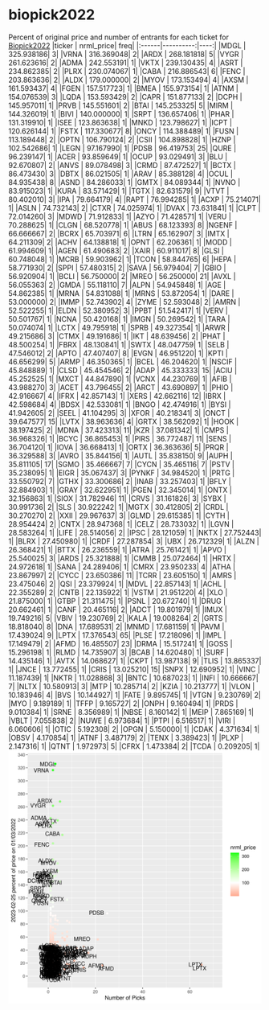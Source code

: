 # biopick2022
Percent of original price and number of entrants for each ticket for [Biopick2022](https://twitter.com/hashtag/Biopick2022)
|ticker | nrml_price| freq|
|:------|----------:|----:|
|MDGL   | 325.938186|    3|
|VRNA   | 316.369048|    2|
|ARDX   | 268.181818|    5|
|VYGR   | 261.623616|    2|
|ADMA   | 242.553191|    1|
|VKTX   | 239.130435|    4|
|ASRT   | 234.862385|    2|
|PLRX   | 230.074067|    1|
|CABA   | 216.886543|    6|
|FENC   | 203.863636|    2|
|ALDX   | 179.000000|    2|
|MYOV   | 173.153494|    4|
|AXSM   | 161.593437|    4|
|FGEN   | 157.517723|    1|
|BMEA   | 155.973154|    1|
|ATNM   | 154.076539|    3|
|LQDA   | 153.593429|    2|
|CAPR   | 151.877133|    2|
|DCPH   | 145.957011|    1|
|PRVB   | 145.551601|    2|
|BTAI   | 145.253325|    5|
|MIRM   | 144.326019|    1|
|BIVI   | 140.000000|    1|
|SRPT   | 136.657406|    1|
|PHAR   | 131.319910|    1|
|ISEE   | 123.863638|    1|
|MNKD   | 123.798627|    1|
|ICPT   | 120.626144|    1|
|FSTX   | 117.330677|    8|
|ONCY   | 114.388489|    1|
|FUSN   | 113.189448|    2|
|OPTN   | 106.790124|    2|
|CSII   | 104.898828|    1|
|HZNP   | 102.542686|    1|
|LEGN   |  97.167990|    1|
|PDSB   |  96.419753|   25|
|QURE   |  96.239147|    1|
|ACER   |  93.859649|    1|
|OCUP   |  93.029491|    3|
|BLU    |  92.670807|    2|
|ANVS   |  89.078498|    3|
|CRMD   |  87.472527|    1|
|BCTX   |  86.473430|    3|
|DBTX   |  86.021505|    1|
|ARAV   |  85.388128|    4|
|OCUL   |  84.935438|    8|
|ASND   |  84.286033|    1|
|GMTX   |  84.089344|    1|
|NVNO   |  83.915023|    1|
|KURA   |  83.571429|    1|
|TGTX   |  82.631579|    9|
|VTVT   |  80.402010|    3|
|IPA    |  79.664179|    4|
|RAPT   |  76.994285|    1|
|ACXP   |  75.214071|    1|
|ASLN   |  74.732143|    2|
|CTXR   |  74.025974|    1|
|DVAX   |  73.631841|    1|
|CLPT   |  72.014260|    3|
|MDWD   |  71.912833|    1|
|AZYO   |  71.428571|    1|
|VERU   |  70.288625|    1|
|CLGN   |  68.520778|    1|
|ABUS   |  68.123393|    8|
|NGENF  |  66.666667|    2|
|BCRX   |  65.703971|    6|
|LTRN   |  65.162907|    3|
|IMTX   |  64.211309|    2|
|ACHV   |  64.138818|    1|
|OPNT   |  62.206361|    1|
|MODD   |  61.994609|    1|
|AGEN   |  61.490683|    2|
|XAIR   |  60.911017|    8|
|GLSI   |  60.748048|    1|
|MCRB   |  59.903962|    1|
|TCON   |  58.844765|    6|
|HEPA   |  58.771930|    2|
|SPPI   |  57.480315|    2|
|SAVA   |  56.979404|    7|
|GBIO   |  56.920904|    1|
|BCLI   |  56.750000|    2|
|MREO   |  56.250000|   21|
|AVXL   |  56.055363|    2|
|GMDA   |  55.118110|    7|
|ALPN   |  54.945848|    1|
|AGE    |  54.862385|    1|
|MRNA   |  54.831088|    1|
|MRNS   |  53.872054|    1|
|DARE   |  53.000000|    2|
|IMMP   |  52.743902|    4|
|ZYME   |  52.593048|    2|
|AMRN   |  52.522255|    1|
|ELDN   |  52.380952|    3|
|PPBT   |  51.542417|    1|
|VERV   |  50.501767|    1|
|NCNA   |  50.420168|    1|
|IMGN   |  50.269542|    1|
|TARA   |  50.074074|    1|
|LCTX   |  49.795918|    1|
|SPRB   |  49.327354|    1|
|ARWR   |  49.215686|    3|
|CTMX   |  49.191686|    1|
|IKT    |  48.639456|    2|
|PHAT   |  48.500254|    1|
|FBRX   |  48.130841|    1|
|SWTX   |  48.047759|    1|
|SELB   |  47.546012|    2|
|APTO   |  47.407407|    8|
|EVGN   |  46.951220|    1|
|KPTI   |  46.656299|    5|
|ARMP   |  46.350365|    1|
|BCEL   |  46.204620|    1|
|NSCIF  |  45.848889|    1|
|CLSD   |  45.454546|    2|
|ADAP   |  45.333333|   15|
|ACIU   |  45.252525|    1|
|MXCT   |  44.847890|    1|
|VCNX   |  44.230769|    1|
|AFIB   |  43.988270|    3|
|ACET   |  43.796455|    2|
|ARCT   |  43.690897|    1|
|PHIO   |  42.916667|    4|
|IFRX   |  42.857143|    1|
|XERS   |  42.662116|   12|
|IBRX   |  42.598684|    4|
|BDSX   |  42.533081|    1|
|BNGO   |  42.474916|    1|
|BYSI   |  41.942605|    2|
|SEEL   |  41.104295|    3|
|XFOR   |  40.218341|    3|
|ONCT   |  39.647577|   15|
|LVTX   |  38.963636|    4|
|GRTX   |  38.562092|    1|
|HOOK   |  38.197425|    2|
|MDNA   |  37.423313|   11|
|KZR    |  37.081342|    1|
|CMPS   |  36.968326|    1|
|BCYC   |  36.865453|    1|
|PIRS   |  36.772487|   11|
|SENS   |  36.704120|    1|
|IOVA   |  36.668413|    1|
|ORTX   |  36.363636|    5|
|PRQR   |  36.329588|    3|
|AVRO   |  35.844156|    1|
|AUTL   |  35.838150|    9|
|AUPH   |  35.811105|   17|
|SGMO   |  35.466667|    7|
|CYCN   |  35.465116|    7|
|PSTV   |  35.238095|    1|
|EIGR   |  35.067437|    3|
|PYNKF  |  34.984520|    1|
|PRTG   |  33.550792|    7|
|GTHX   |  33.300686|    2|
|INAB   |  33.257403|    1|
|BFLY   |  32.884903|    1|
|GRAY   |  32.622951|    1|
|PGEN   |  32.345014|    1|
|ONTX   |  32.156863|    1|
|SIOX   |  31.782946|   11|
|CRVS   |  31.161826|    3|
|SYBX   |  30.991736|    2|
|SLS    |  30.922242|    1|
|MGTX   |  30.412805|    2|
|CRDL   |  30.270270|    2|
|XXII   |  29.967637|    3|
|GLMD   |  29.615385|    1|
|CYTH   |  28.954424|    2|
|CNTX   |  28.947368|    1|
|CELZ   |  28.733032|    1|
|LGVN   |  28.583264|    1|
|LIFE   |  28.514056|    2|
|IPSC   |  28.121059|    1|
|NKTX   |  27.752443|    1|
|BLRX   |  27.450980|    1|
|CRDF   |  27.287854|    3|
|UBX    |  26.712329|    1|
|ALZN   |  26.368421|    1|
|BTTX   |  26.236559|    1|
|ATRA   |  25.761421|    1|
|APVO   |  25.540025|    3|
|ARDS   |  25.321888|    1|
|CMMB   |  25.072464|    1|
|HRTX   |  24.972618|    1|
|SANA   |  24.289406|    1|
|CMRX   |  23.950233|    4|
|ATHA   |  23.867997|    2|
|CYCC   |  23.650386|   11|
|TCRR   |  23.605150|    1|
|AMRS   |  23.475046|    2|
|QSI    |  23.379924|    1|
|MDVL   |  22.857143|    1|
|ACHL   |  22.355289|    2|
|CNTB   |  22.135922|    1|
|VSTM   |  21.951220|    4|
|XLO    |  21.875000|    1|
|GTBP   |  21.311475|    1|
|PSNL   |  20.672740|    1|
|DRUG   |  20.662461|    1|
|CANF   |  20.465116|    2|
|ADCT   |  19.801979|    1|
|IMUX   |  19.749216|    5|
|VBIV   |  19.230769|    2|
|KALA   |  19.008264|    2|
|GRTS   |  18.818040|    8|
|DNA    |  17.689531|    2|
|MNMD   |  17.681159|    1|
|PAVM   |  17.439024|    9|
|LPTX   |  17.376543|   65|
|PLSE   |  17.218096|    1|
|IMPL   |  17.149479|    2|
|AFMD   |  16.485507|   23|
|DRMA   |  15.517241|    1|
|GOSS   |  15.296198|    1|
|RLMD   |  14.735907|    3|
|BCAB   |  14.620480|    1|
|SURF   |  14.435146|    1|
|AVTX   |  14.068627|    1|
|CKPT   |  13.987138|    9|
|TLIS   |  13.865337|    1|
|JNCE   |  13.772455|    1|
|CRIS   |  13.025210|   15|
|SNPX   |  12.690952|    1|
|VINC   |  11.187439|    1|
|NKTR   |  11.028868|    3|
|BNTC   |  10.687023|    1|
|INFI   |  10.666667|    7|
|NLTX   |  10.580913|    3|
|MTP    |  10.285714|    2|
|KZIA   |  10.213777|    1|
|VLON   |  10.183946|    4|
|BVS    |  10.144927|    1|
|FATE   |   9.895745|    1|
|VTGN   |   9.230769|    2|
|MYO    |   9.189189|    1|
|TFFP   |   9.165727|    2|
|ONPH   |   9.160494|    1|
|PRDS   |   9.010384|    1|
|SRNE   |   8.356989|    1|
|NBSE   |   8.160142|    1|
|MEIP   |   7.865169|    1|
|VBLT   |   7.055838|    2|
|NUWE   |   6.973684|    1|
|PTPI   |   6.516517|    1|
|VIRI   |   6.060606|    1|
|OTIC   |   5.192308|    2|
|OPGN   |   5.150000|    1|
|CDAK   |   4.371634|    1|
|OBSV   |   4.170854|    1|
|ATNF   |   3.487179|    2|
|TENX   |   3.389423|    1|
|PLXP   |   2.147316|    1|
|QTNT   |   1.972973|    5|
|CFRX   |   1.473384|    2|
|TCDA   |   0.209205|    1|
![retvspicks](biopicks.png?raw=true)
